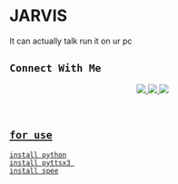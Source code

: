 # JARVIS
It can actually talk run it on ur pc

## ```Connect With Me```
<p align="center">
<a href="https://wa.me/2348050261876"><img src="https://img.shields.io/badge/Contact Timmy-25D366?style=for-the-badge&logo=whatsapp&logoColor=white" />
<a href="https://chat.whatsapp.com/J7nL30R7Y8i3iiXlsrS1N2"><img src="https://img.shields.io/badge/Join Official GC-25D366?style=for-the-badge&logo=whatsapp&logoColor=white" />
<a href="#"><img src="https://img.shields.io/badge/Subscribe Timmy-ff0000?style=for-the-badge&logo=youtube&logoColor=ff000000&link=https://www.youtube.com/c/BOTINDO" /><br>
</p>
<br>

## ```for use```

```
install python
install pyttsx3 
install spee
